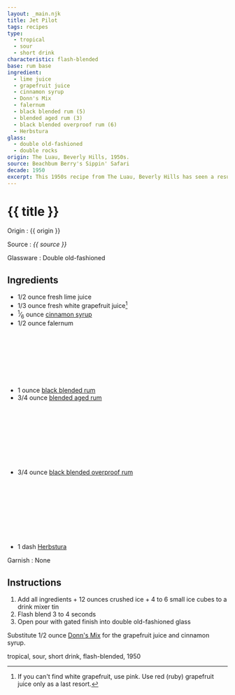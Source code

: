 ```yaml
---
layout: _main.njk
title: Jet Pilot
tags: recipes
type:
  - tropical
  - sour
  - short drink
characteristic: flash-blended
base: rum base
ingredient:
  - lime juice
  - grapefruit juice
  - cinnamon syrup
  - Donn's Mix
  - falernum
  - black blended rum (5)
  - blended aged rum (3)
  - black blended overproof rum (6)
  - Herbstura
glass:
  - double old-fashioned
  - double rocks
origin: The Luau, Beverly Hills, 1950s.
source: Beachbum Berry's Sippin' Safari
decade: 1950
excerpt: This 1950s recipe from The Luau, Beverly Hills has seen a resurgence in popularity in the early 21st century.
---
```

<!-- markdownlint-disable MD025 -->
# {{ title }}
<!-- markdownlint-enable MD025 -->

Origin
  : {{ origin }}

Source
  : <cite><span data-pagefind-filter="Source">{{ source }}</span></cite>

Glassware
  : <span data-pagefind-filter="Glassware">Double old-fashioned</span>

## Ingredients

* 1/2 ounce fresh lime juice
* 1/3 ounce fresh white grapefruit juice[^1]
* <span class="frac"><sup>1</sup>&frasl;<sub>6</sub></span> ounce [cinnamon syrup](/mixes/cinnamon-syrup)
* 1/2 ounce falernum
* 1 ounce [black blended rum](/11-rum-black-blended/)<icon-l space="1em" class="bigger" label="(5)"><span class="with-icon"><svg class="icon"><use href="/assets/images/icons/circle-5.svg#circle-5"></use></svg></span></icon-l>
* 3/4 ounce [blended aged rum](/rums/05-rum-blended-aged/)<icon-l space="1em" class="bigger" label="(3)"><span class="with-icon"><svg class="icon"><use href="/assets/images/icons/circle-3.svg#circle-3"></use></svg></span></icon-l>
* 3/4 ounce [black blended overproof rum](/rums/12-rum-black-blended-overproof/)<icon-l space="1em" class="bigger" label="(6)"><span class="with-icon"><svg class="icon"><use href="/assets/images/icons/circle-6.svg#circle-6"></use></svg></span></icon-l>
* 1 dash [Herbstura](/mixes/herbstura/)

[^1]: If you can't find white grapefruit, use pink. Use red (ruby) grapefruit juice only as a last resort.

Garnish
  : <span data-pagefind-filter="Garnish">None</span>

## Instructions

1. Add all ingredients + 12 ounces crushed ice + 4 to 6 small ice cubes to a drink mixer tin
2. Flash blend 3 to 4 seconds
3. Open pour with gated finish into double old-fashioned glass

<tiki-callout type="tip">

  Substitute 1/2 ounce [Donn's Mix](/mixes/donns-mix/) for the grapefruit juice and cinnamon syrup.
</tiki-callout>

<div
  data-cat[0]="Drink"
  data-type[0]="Tropical"
  data-type[1]="Sour"
  data-type[2]="Short drink"
  data-char[0]="Flash-blended"
  data-base[0]="Rum/Cane spirits"
  data-ingredient[0]="Lime juice"
  data-ingredient[1]="Grapefruit juice"
  data-ingredient[2]="Cinnamon syrup"
  data-ingredient[3]="Donn’s Mix"
  data-ingredient[4]="Falernum"
  data-ingredient[5]="Black blended rum [5]"
  data-ingredient[6]="Blended aged rum [3]"
  data-ingredient[7]="Black blended overproof rum [6]"
  data-ingredient[8]="Herbstura"
  data-origin[0]="The Luau, Beverly Hills"
  data-glass[0]="Double rocks"
  data-decade[0]="1950"
  data-pagefind-filter="
    Category[data-cat[0]],
    Type[data-type[0]],
    Type[data-type[1]],
    Type[data-type[2]],
    Characteristic[data-char[0]],
    Base[data-base[0]],
    Ingredient[data-ingredient[0]],
    Ingredient[data-ingredient[1]],
    Ingredient[data-ingredient[2]],
    Ingredient[data-ingredient[3]],
    Ingredient[data-ingredient[4]],
    Ingredient[data-ingredient[5]],
    Ingredient[data-ingredient[6]],
    Ingredient[data-ingredient[7]],
    Ingredient[data-ingredient[8]],
    Origin[data-origin[0]],
    Glassware[data-glass[0]],
   Decade[data-decade[0]]
  "
>
</div>

<div class="keywords" aria-hidden>tropical, sour, short drink, flash-blended, 1950</div>
